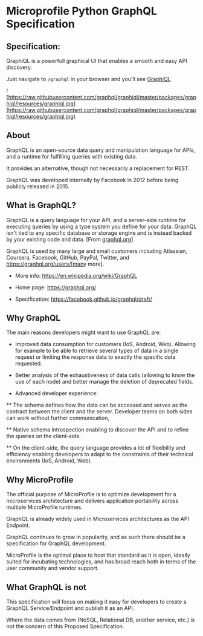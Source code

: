
Microprofile Python GraphQL Specification
==========================================


## Specification:

GraphiQL is a powerfull graphical UI that enables a smooth and easy API discovery.

Just navigate to `/graphql` in your browser and you'll see [GraphiQL](https://github.com/graphql/graphiql/)

![https://raw.githubusercontent.com/graphql/graphiql/master/packages/graphiql/resources/graphiql.jpg](https://raw.githubusercontent.com/graphql/graphiql/master/packages/graphiql/resources/graphiql.jpg)

## About

GraphQL is an open-source data query and manipulation language for APIs, and a runtime for fulfilling queries with existing data.

It provides an alternative, though not necessarily a replacement for REST.

GraphQL was developed internally by Facebook in 2012 before being publicly released in 2015.

## What is GraphQL?
GraphQL is a query language for your API, and a server-side runtime for executing queries by using a type system you define for your data. GraphQL isn't tied to any specific database or storage engine and is instead backed by your existing code and data. [From [graphql.org](https://graphql.org/learn/)]

GraphQL is used by many large and small customers including Atlassian, Coursera, Facebook, GitHub, PayPal, Twitter, and https://graphql.org/users/[many more].

  

* More info: https://en.wikipedia.org/wiki/GraphQL

* Home page: https://graphql.org/

* Specification: https://facebook.github.io/graphql/draft/

  

## Why GraphQL

The main reasons developers might want to use GraphQL are:

  

* Improved data consumption for customers (IoS, Android, Web). Allowing for example to be able to retrieve several types of data in a single request or limiting the response data to exactly the specific data requested.

* Better analysis of the exhaustiveness of data calls (allowing to know the use of each node) and better manage the deletion of deprecated fields.

* Advanced developer experience:

** The schema defines how the data can be accessed and serves as the contract between the client and the server. Developer teams on both sides can work without further communication,

** Native schema introspection enabling to discover the API and to refine the queries on the client-side.

** On the client-side, the query language provides a lot of flexibility and efficiency enabling developers to adapt to the constraints of their technical environments (IoS, Android, Web).

  

## Why MicroProfile


The official purpose of MicroProfile is to optimize development for a microservices architecture and delivers application portability across multiple MicroProfile runtimes.

GraphQL is already widely used in Microservices architectures as the API Endpoint.

GraphQL continues to grow in popularity, and as such there should be a specification for GraphQL development.

MicroProfile is the optimal place to host that standard as it is open, ideally suited for incubating technologies, and has broad reach both in terms of the user community and vendor support.

  

## What GraphQL is not
  

This specification will focus on making it easy for developers to create a GraphQL Service/Endpoint and publish it as an API.

Where the data comes from (NoSQL, Relational DB, another service, etc.) is not the concern of this Proposed Specification.
